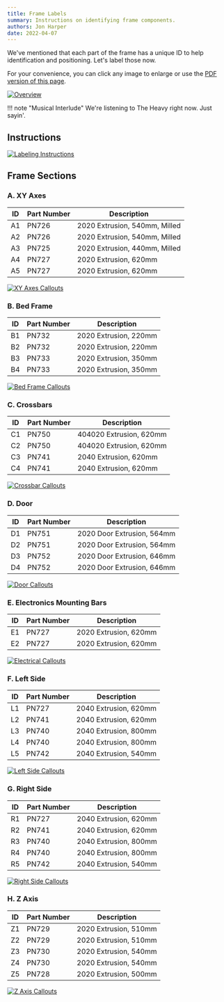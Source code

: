 ```yaml
---
title: Frame Labels
summary: Instructions on identifying frame components.
authors: Jon Harper
date: 2022-04-07
---
```


We've mentioned that each part of the frame has a unique ID to help identification and positioning. Let's label those now.

For your convenience, you can click any image to enlarge or use the [PDF version of this page](../../pdf/frame_labels.pdf).

[![Overview](../../img/frame_labels/overview.png)](../../img/frame_labels/overview.png)

!!! note "Musical Interlude"
    We're listening to The Heavy right now. Just sayin'.

## Instructions

[![Labeling Instructions](../../img/frame_labels/instructions.png)](../../img/frame_labels/instructions.png)

## Frame Sections

### A. XY Axes

| ID | Part Number | Description |
|----|---|---|
| A1 | PN726 | 2020 Extrusion, 540mm, Milled |
| A2 | PN726 | 2020 Extrusion, 540mm, Milled |
| A3 | PN725 | 2020 Extrusion, 440mm, Milled |
| A4 | PN727 | 2020 Extrusion, 620mm |
| A5 | PN727 | 2020 Extrusion, 620mm |

[![XY Axes Callouts](../../img/frame_labels/xy_axes.png)](../../img/frame_labels/xy_axes.png)

### B. Bed Frame

| ID | Part Number | Description |
|----|---|---|
| B1 | PN732 | 2020 Extrusion, 220mm |
| B2 | PN732 | 2020 Extrusion, 220mm |
| B3 | PN733 | 2020 Extrusion, 350mm |
| B4 | PN733 | 2020 Extrusion, 350mm |

[![Bed Frame Callouts](../../img/frame_labels/bed.png)](../../img/frame_labels/bed.png)

### C. Crossbars

| ID | Part Number | Description |
|----|---|---|
| C1 | PN750 | 404020 Extrusion, 620mm |
| C2 | PN750 | 404020 Extrusion, 620mm |
| C3 | PN741 | 2040 Extrusion, 620mm |
| C4 | PN741 | 2040 Extrusion, 620mm |

[![Crossbar Callouts](../../img/frame_labels/crossbars.png)](../../img/frame_labels/crossbars.png)

### D. Door

| ID | Part Number | Description |
|----|---|---|
| D1 | PN751 | 2020 Door Extrusion, 564mm |
| D2 | PN751 | 2020 Door Extrusion, 564mm |
| D3 | PN752 | 2020 Door Extrusion, 646mm |
| D4 | PN752 | 2020 Door Extrusion, 646mm |

[![Door Callouts](../../img/frame_labels/door.png)](../../img/frame_labels/door.png)

### E. Electronics Mounting Bars

| ID | Part Number | Description |
|----|---|---|
| E1 | PN727 | 2020 Extrusion, 620mm |
| E2 | PN727 | 2020 Extrusion, 620mm |

[![Electrical Callouts](../../img/frame_labels/electrical.png)](../../img/frame_labels/electrical.png)

### F. Left Side

| ID | Part Number | Description |
|----|---|---|
| L1 | PN727 | 2040 Extrusion, 620mm |
| L2 | PN741 | 2040 Extrusion, 620mm |
| L3 | PN740 | 2040 Extrusion, 800mm |
| L4 | PN740 | 2040 Extrusion, 800mm |
| L5 | PN742 | 2040 Extrusion, 540mm |

[![Left Side Callouts](../../img/frame_labels/left_side.png)](../../img/frame_labels/left_side.png)

### G. Right Side

| ID | Part Number | Description |
|----|---|---|
| R1 | PN727 | 2040 Extrusion, 620mm |
| R2 | PN741 | 2040 Extrusion, 620mm |
| R3 | PN740 | 2040 Extrusion, 800mm |
| R4 | PN740 | 2040 Extrusion, 800mm |
| R5 | PN742 | 2040 Extrusion, 540mm |

[![Right Side Callouts](../../img/frame_labels/right_side.png)](../../img/frame_labels/right_side.png)

### H. Z Axis

| ID | Part Number | Description |
|----|---|---|
| Z1 | PN729 | 2020 Extrusion, 510mm |
| Z2 | PN729 | 2020 Extrusion, 510mm |
| Z3 | PN730 | 2020 Extrusion, 540mm |
| Z4 | PN730 | 2020 Extrusion, 540mm |
| Z5 | PN728 | 2020 Extrusion, 500mm |

[![Z Axis Callouts](../../img/frame_labels/z_axis.png)](../../img/frame_labels/z_axis.png)